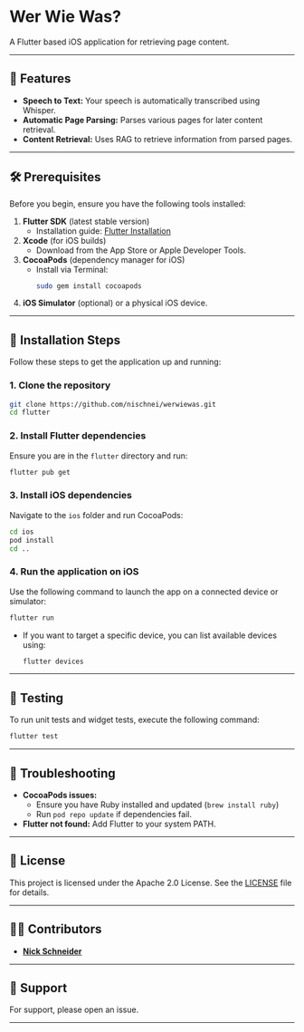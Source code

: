 # Wer Wie Was?
A Flutter based iOS application for retrieving page content.

---

## 📱 Features

- **Speech to Text:** Your speech is automatically transcribed using Whisper.
- **Automatic Page Parsing:** Parses various pages for later content retrieval.
- **Content Retrieval:** Uses RAG to retrieve information from parsed pages.

---

## 🛠 Prerequisites
Before you begin, ensure you have the following tools installed:

1. **Flutter SDK** (latest stable version)
   - Installation guide: [Flutter Installation](https://flutter.dev/docs/get-started/install)
2. **Xcode** (for iOS builds)
   - Download from the App Store or Apple Developer Tools.
3. **CocoaPods** (dependency manager for iOS)
   - Install via Terminal:
     ```bash
     sudo gem install cocoapods
     ```
4. **iOS Simulator** (optional) or a physical iOS device.

---

## 🚀 Installation Steps

Follow these steps to get the application up and running:

### 1. Clone the repository
```bash
git clone https://github.com/nischnei/werwiewas.git
cd flutter
```

### 2. Install Flutter dependencies
Ensure you are in the `flutter` directory and run:
```bash
flutter pub get
```

### 3. Install iOS dependencies
Navigate to the `ios` folder and run CocoaPods:
```bash
cd ios
pod install
cd ..
```

### 4. Run the application on iOS
Use the following command to launch the app on a connected device or simulator:
```bash
flutter run
```

- If you want to target a specific device, you can list available devices using:
  ```bash
  flutter devices
  ```

---

## 🧪 Testing
To run unit tests and widget tests, execute the following command:
```bash
flutter test
```

---

## 🐞 Troubleshooting
- **CocoaPods issues:**
  - Ensure you have Ruby installed and updated (`brew install ruby`)
  - Run `pod repo update` if dependencies fail.
- **Flutter not found:** Add Flutter to your system PATH.

---

## 📄 License
This project is licensed under the Apache 2.0 License. See the [LICENSE](LICENSE) file for details.

---

## 👨‍💻 Contributors
- **[Nick Schneider](https://github.com/your-username)**


---

## 🤝 Support
For support, please open an issue.

---
